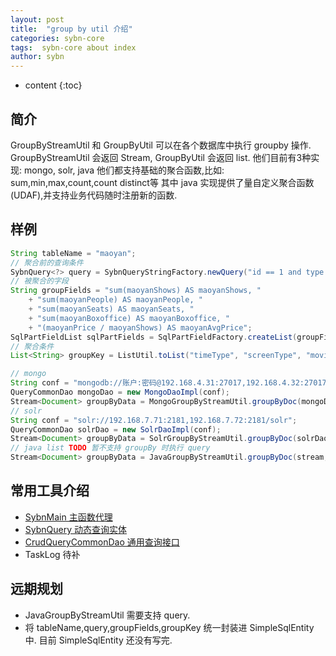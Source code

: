 ```yaml
---
layout: post
title:  "group by util 介绍"
categories: sybn-core
tags:  sybn-core about index
author: sybn
---
```


* content
{:toc}

## 简介
GroupByStreamUtil 和 GroupByUtil 可以在各个数据库中执行 groupby 操作.
GroupByStreamUtil 会返回 Stream, GroupByUtil 会返回 list.
他们目前有3种实现: mongo, solr, java
他们都支持基础的聚合函数,比如: sum,min,max,count,count distinct等
其中 java 实现提供了量自定义聚合函数(UDAF),并支持业务代码随时注册新的函数.



## 样例
```java
String tableName = "maoyan";
// 聚合前的查询条件
SybnQuery<?> query = SybnQueryStringFactory.newQuery("id == 1 and type != 0 and name like '%aaa%'");
// 被聚合的字段
String groupFields = "sum(maoyanShows) AS maoyanShows, "
    + "sum(maoyanPeople) AS maoyanPeople, "
    + "sum(maoyanSeats) AS maoyanSeats, "
    + "sum(maoyanBoxoffice) AS maoyanBoxoffice, " 
    + "(maoyanPrice / maoyanShows) AS maoyanAvgPrice";
SqlPartFieldList sqlPartFields = SqlPartFieldFactory.createList(groupFields);
// 聚合条件
List<String> groupKey = ListUtil.toList("timeType", "screenType", "movieId");

// mongo
String conf = "mongodb://账户:密码@192.168.4.31:27017,192.168.4.32:27017/test";
QueryCommonDao mongoDao = new MongoDaoImpl(conf);
Stream<Document> groupByData = MongoGroupByStreamUtil.groupByDoc(mongoDao, tableName, query, sqlPartFields, groupKey);
// solr
String conf = "solr://192.168.7.71:2181,192.168.7.72:2181/solr";
QueryCommonDao solrDao = new SolrDaoImpl(conf);
Stream<Document> groupByData = SolrGroupByStreamUtil.groupByDoc(solrDao, tableName, query, sqlPartFields, groupKey);
// java list TODO 暂不支持 groupBy 时执行 query
Stream<Document> groupByData = JavaGroupByStreamUtil.groupByDoc(stream, sqlPartFields, groupKey);
```

## 常用工具介绍
- [SybnMain 主函数代理]({{site.baseurl}}/2018/03/28/sybn-main/)
- [SybnQuery 动态查询实体]({{site.baseurl}}/2018/03/28/sybn-query/)
- [CrudQueryCommonDao 通用查询接口]({{site.baseurl}}/2018/03/28/crud-query-common-dao/)
- TaskLog 待补

## 远期规划
- JavaGroupByStreamUtil 需要支持 query.
- 将 tableName,query,groupFields,groupKey 统一封装进  SimpleSqlEntity 中. 目前 SimpleSqlEntity 还没有写完.
